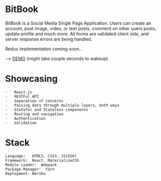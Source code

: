 # BitBook
BitBook is a Social Media Single Page Application. Users can create an account, post image, video, or text posts, comment on other users posts, update profile and much more. All forms are validated client side, and server response errors are being handled. 

Redux implementation coming soon...


-->  [DEMO](https://bitbook-react.herokuapp.com/) 
(might take couple seconds to wakeup)

# Showcasing 

    -   React.js
    -   RESTFul API
    -   Separation of concerns
    -   Passing data through multiple layers, both ways
    -   Stateful and Stateless components
    -   Routing and navigation
    -   Authentication
    -   Validation

# Stack

    Language:   HTML5, CSS3, JS(ES6)
    Framework:  React, MaterializeCSS
    Module Loader:  Webpack
    Package Manager:  Yarn
    Deployment: Heroku
